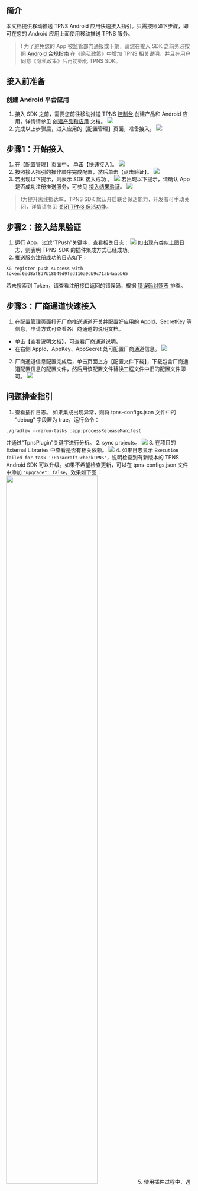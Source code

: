 ## 简介

本文档提供移动推送 TPNS  Android 应用快速接入指引。只需按照如下步骤，即可在您的 Android 应用上面使用移动推送 TPNS 服务。

>! 为了避免您的 App 被监管部门通报或下架，请您在接入 SDK 之前务必按照 [Android 合规指南](https://cloud.tencent.com/document/product/548/57361) 在《隐私政策》中增加 TPNS 相关说明，并且在用户同意《隐私政策》后再初始化 TPNS SDK。 
>

## 接入前准备

### 创建 Android 平台应用
1. 接入 SDK 之前，需要您前往移动推送 TPNS  [控制台](https://console.cloud.tencent.com/tpns) 创建产品和 Android 应用，详情请参见 [创建产品和应用](https://cloud.tencent.com/document/product/548/37241) 文档。
   ![](https://main.qcloudimg.com/raw/6c410b88409bb658e3920ec1b764c5c0.png)
2. 完成以上步骤后，进入应用的【配置管理】页面，准备接入。
   ![](https://main.qcloudimg.com/raw/fa8bc3c2c4fdf67cd5b837232fc9457b.png)

## 步骤1：开始接入

1. 在【配置管理】页面中， 单击【快速接入】。
![](https://main.qcloudimg.com/raw/26118ca32c232eae530cd290f9aa2195.png)
2. 按照接入指引的操作顺序完成配置，然后单击【点击验证】。
![](https://main.qcloudimg.com/raw/7c4cf6eddf838d55a4dfa858ac3d6e3f.png)
3. 若出现以下提示，则表示 SDK 接入成功 。
![](https://main.qcloudimg.com/raw/393d62182039f2164517d18b86cdb52a.png)
	若出现以下提示，请确认 App 是否成功注册推送服务，可参见 [接入结果验证](#jierujieguo)。
	![](https://main.qcloudimg.com/raw/b234996ccd14cd5681bda3c5afcb5f30.png)
>!为提升离线抵达率，TPNS SDK 默认开启联合保活能力，开发者可手动关闭，详情请参见 [关闭 TPNS 保活功能](https://cloud.tencent.com/document/product/548/36674#.E5.A6.82.E4.BD.95.E5.85.B3.E9.97.AD-tpns-.E7.9A.84.E4.BF.9D.E6.B4.BB.E5.8A.9F.E8.83.BD.EF.BC.9F)。



<span id="jierujieguo"></span>

## 步骤2：接入结果验证

1. 运行 App，过滤“TPush”关键字，查看相关日志：
   ![](https://main.qcloudimg.com/raw/3534e6c05ab9f6959e6e19d4272dc48b.png)
   如出现有类似上图日志，则表明 TPNS-SDK 的插件集成方式已经成功。
2. 推送服务注册成功的日志如下：
```plaintext
XG register push success with token:6ed8af8d7b18049d9fed116a9db9c71ab4aabb65
```
若未搜索到 Token，请查看注册接口返回的错误码，根据 [错误码对照表](https://cloud.tencent.com/document/product/548/36660) 排查。

## 步骤3：厂商通道快速接入

1. 在配置管理页面打开厂商推送通道开关并配置好应用的 AppId、SecretKey 等信息，申请方式可查看各厂商通道的说明文档。
 - 单击【查看说明文档】，可查看厂商通道说明。
 - 在右侧 AppId、AppKey、AppSecret 处可配置厂商通道信息。
   ![](https://main.qcloudimg.com/raw/054128d0cbc0304e512cc67e36999138.png)
2. 厂商通道信息配置完成后，单击页面上方【配置文件下载】，下载包含厂商通道配置信息的配置文件，然后用该配置文件替换工程文件中旧的配置文件即可。
 ![](https://main.qcloudimg.com/raw/4dfa37ac471c1c3b18cc559d5780a6be.png)

## 问题排查指引

1. 查看插件日志。
 如果集成出现异常，则将 tpns-configs.json 文件中的 “debug” 字段置为 true，运行命令： 
```
./gradlew --rerun-tasks :app:processReleaseManifest 
```
并通过“TpnsPlugin”关键字进行分析。
2. sync projects。
 ![](https://main.qcloudimg.com/raw/30368ed3cb4a25f3c33be46e3c1f2f5d.png)
3. 在项目的 External Libraries 中查看是否有相关依赖。
 ![](https://main.qcloudimg.com/raw/1de82d05f351939883e1870ae7300c44.png)
4. 如果日志显示 `Execution failed for task ':Paracraft:checkTPNS'`，说明检查到有新版本的 TPNS Android SDK 可以升级。如果不希望检查更新，可以在 tpns-configs.json 文件中添加 `"upgrade": false`，效果如下图：
<img src="https://main.qcloudimg.com/raw/9eb6a2e108a7a4d1abdd10ef5c1cffdd.png" width="70%"></img>
5. 使用插件过程中，遇到 Android Gradle 插件版本跟 Gradle 版本不匹配的问题，可以参考 [Android Gradle 插件版本说明](https://developer.android.google.cn/studio/releases/gradle-plugin) 进行版本升级，下图列出了当前各个 Android Gradle 插件版本所需的 Gradle 版本：
![](https://main.qcloudimg.com/raw/3b5fa0267d2a051bf55c9f4521cff844.png)
